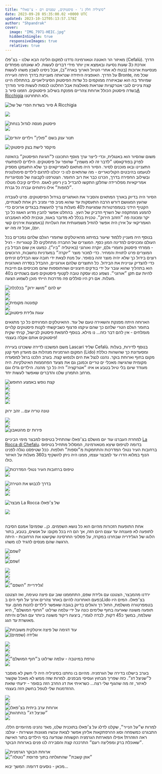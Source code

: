 ```yaml
---
title: "סיציליה חלק ג' - פיסטוקים, שפמים וים - צ'פאלו"
date: 2023-09-28 05:35:00.02 +0000 UTC
updated: 2023-10-12T05:13:57.178Z
author: "Shpandrak"
cover:
  image: "IMG_7971-HEIC.jpg"
  hiddenInSingle: true
  responsiveImages: true
  relative: true
---
```


מאיזור הר האטנה וטאורמינה נדדנו למקום הלינה הבא שלנו - בצ׳פלו (Cefalù). הדרך אורכת כ3 שעות נסיעה ובאמצא אין יותר מידי דברים לעשות. לא שאנחנו מפחדים מנסיעות ארוכות (בטח לא אחרי הטיול הארוך בארה״ב), אבל ניסינו לשבץ משהו לעשות על הדרך. האופציה היחידה שנראתה מעניינת בדרך היתה העיירה Bronte, שכל מה שמיוחד בה הוא שבאיזורה ממוקמים כל שדות הפיסטוק הסיציליאניים. בהתחלה היינו קצת ציניים לגבי אטרקציות שנראות מאולצות אבל החלטנו לנסות לעשות סיור מודרך בשדה פיסטוק הכולל ארוחת צהריים מפנקת בשילוב פיסטוקים. הזמנו סיור ב[A Ricchigia](https://www.aricchigia) ולא התחרטנו.  

![](IMG_7643-HEIC.jpg "סיור בשדות הפרי של של A Ricchigia")

![](IMG_7648-HEIC.jpg "")

![](IMG_2472-HEIC.jpg "פיסטוק מנסה לגדול בנחת")  
![](IMG_7664-HEIC.jpg "")

![](IMG_7678-HEIC.jpg "תנור ענק בשם ״פולין״ וילדים יהודים")

![](IMG_7681-HEIC.jpg "מיקסר לישת בצק פיסטוקי")

משום שהסיור הוא באנגלית, וכדי לייצר ערך מוסף התכוננו ל״חגיגת הפיסטוק״ בהאזנה לפרק בפודקאסט ״לדבר זה לא משמין״ שחופר על פיסטוקים. הילדים להפתעתי התעניינו ובאו מוכנים לסיור. הסיור היה מותאם לאמריקאים כך שלא התעמקו מספיק לטעמנו בהיבטים הקולינאריים - מה שהתאים לנו כי יכולנו לתרגם לילדים סימולטנית ובשילוב החפירה בדרך, הכרנו כבר את רוב החומר. הצטרפנו לקבוצה של פנסיונריות אמריקאיות מפלורידה שחלקן התקשו להבדיל בין רימון לאגס. הילדים קיבלו מטלה ״למפות״ אילו ניתוחים עברה כל גברת.

הסיור היה בדיוק באורך המתאים והסביר את האתגרים בגידול הפיסטוקים. פרט לעובדה שהעץ המגושם דורש הרבה התעסקות עד שהוא מניב פרי ומניב רק אחת לשנתיים, הקטיף הידני בטמפרטורות שמגיעות ל40 מעלות צריך להעשות בבגדים ארוכים כדי להמנע ממתקפה של השרף הדביק של העץ.  בהחלט אפשר להבין מדוע האגוז כל כך יקר ומכונה פה ״הזהב הירוק״. טכנית בכלל לא מדובר באגוז, וטכנית לולא האמברגו האמריקאי על אירן היה אפשר להוזיל משמעותית את העלויות (באמצעות אירנים קשי יום), אבל זה מה יש.

בנוסף היה מעניין ללמוד שיעור במיתוג מהאיטלקים שחומרי הגלם שלהם נמכרים בכל העולם ומכניסים למדינה המון כסף. המוצרים של החברה מתחלקים ל3 קטגוריות - רגיל - ממרחי פיסטוק וחומרי גלם, יוקרה ואורגני (באיטליה ״ביו״). כמעט אין שום הבדל בין המוצרים פרט לתווית והמחיר. כדי למכור מוצר ״יוקרה״ במעדניות נחשבות, הרוכשים רוצים בידול כך שלא יהיה מוצר זהה בסופר. על מנת לצאת ידי חובה עשו הבדלים זניחים כדי להצדיק עניינית את הבידול. כל התוצרים שלהם אורגניים, ההבדל בסדרה האורגנית הוא בתהליך שהוא עובר על ידי בודקים חיצוניים ושהתוספות שהם מכניסים גם חייבות להיות עם תקן ״אורגני״. נשמע כמו עסקה טובה לקטוף פיסטוקים פעם בשנתיים ב40 מעלות. אם רק היו סוללים פה מדרכות הייתי מוכן לשמוע הצעה.

![](IMG_2457-HEIC.jpg "יש להם ״מושג ירוק״ בכלכלה")  
![](IMG_7683-HEIC.jpg "")  
![](IMG_2491-HEIC.jpg "")  
![](IMG_2496-HEIC.jpg "קפונטה מקומית")  
![](IMG_2497-HEIC.jpg "")  
![](IMG_2501-HEIC.jpg "עוגת גלידת פיסטוק")

הארוחה היתה מפנקת והשאירה טעם של עוד. ההאיטלקים המרגיזים כל כך מתגאים בחומר הגלם הטרי שלהם כך שהם עיקמו פרצוף כשביקשתי לקנות פיסטוקים קלויים מומלחים - אין להם דבר כזה... נו מילא. בנוסף לחמאת פיסטוק לבישול, קניתי שקית פיסטוקים אותם אקלה בעצמי!

משם המשכנו לדירה ששכרנו בעיירה Lascari שליד Cefalù. בנוסף לדירות, בעלות המקום הגרמניות מנהלות גם מועדון חוף קטן (Lido) ומסעדונת כך שהשהות כוללת מקום בחוף וארוחת בוקר. נהננו לנצל את הים ולנפוש קצת. בערב הלכנו ברגל למסעדה מקומית שהגישה מאכלי ים טריים וכמובן גם את מצעד הפחממות האיטלקיות. היה מעודד שיום בלי טיול בטבע או איזו ״אטרקציה״ היה כל כך מהנה. הילדים גדלו וגם מרחב התמרון שלנו והדברים שאפשר לעשות יחד.

![](IMG_7694-HEIC.jpg "קצת נופש באמצע החופש")  
![](IMG_7731-HEIC.jpg "")  
![](IMG_7793-HEIC.jpg "")  
![](IMG_7801-HEIC.jpg "")  
![](IMG_2508-HEIC.jpg "")

טונה טריה עם... זהב ירוק

![](IMG_2509-HEIC.jpg "")  
![](IMG_2510-HEIC.jpg "")  
![](IMG_2513-HEIC.jpg "פירות ים מהטאבון")

למחרת העברנו עוד יום מושלם בצ׳פאלו שהתחיל בטיפוס למבצר מימי הביניים [La Rocca di Chefalu](https://www.alltrails.com/trail/italy/sicily/la-rocca-cefalu). בדומה לטיפוס שיצא מטאורמינה, המסלול מתחיל בטיפוס ברחובות העיר נטולי המדרכות והתחמקות מ״וספות״ חולפות. ככל שטיפסנו נגלה לפנינו הנוף במלוא הדרו עד למבצר עצמו, ממנו היה ניתן להשקיף ב360 מעלות על האיזור כולו.

![](IMG_7835-HEIC.jpg "טיפוס ברחובות העיר נטולי המדרכות")  
![](IMG_2565-HEIC.jpg "")

![](IMG_7866-HEIC.jpg "בדרך לכבוש את הטירה")  
![](IMG_7890-HEIC.jpg "")  
![](IMG_2591-HEIC.jpg "")

![](IMG_2612-HEIC.jpg "מבצר La Rocca של צ׳פאלו")

![](IMG_2648-HEIC.jpg "")  
       

אחת התופעות הזכורות מהיום הוא כל נושא השפמים. כן.. שפמים! אמנם הסיבה לתופעה לא פוענחה עד עצם היום הזה, אך הם היו בכל מקום: על אנשים, בטבע, בתור הלוגו של הגלידריה שבחרנו במקרה, על פסלוני החרסינה שקישטו את הרחובות - היתה הרגשה שהם מנסים להגיד לנו משהו.

![](IMG_7929-HEIC.jpg "שפם?")  
![](IMG_7950-HEIC.jpg "")  
![](IMG_7971-HEIC.jpg "שפם!")

![](IMG_7989-HEIC.jpg "")  
![](IMG_2673-HEIC.jpg "")  
![](IMG_8046-HEIC.jpg "")  
![](IMG_2698-HEIC.jpg "גלידריית ״השפם״!")

ירדנו מהמבצר, הצטננו עם גלידת שפם, התחממנו שוב עם פיצה טעימה, ואז הצטננו בפעם האחרונה להיום באחר צהרים ארוך על חוף הים בLido בצ׳פאלו. המים היו בטמפרטורה מושלמת, החול רך והגלים בדיוק בגובה שאפשר לילדים להנות מהם. עוד תופעה משונה שארעה בחוף שלימים כונה על ידי עלמה שרלוט ״החוף המושלם״, היא שעלמה, במשך כ45 דקות, לבדה לגמרי, ביצעה ריקוד משונה ביותר עם הגלים והיתה מאושרת עד הגג.

![](IMG_8018-HEIC.jpg "עוד דגימה של פיצה איטלקית משובחת")  
![](IMG_2702-HEIC.jpg "וגלידה (שפמים)")

![](IMG_2710-HEIC.jpg "")  
![](IMG_8067-HEIC.jpg "")  
![](IMG_2717-HEIC.jpg "")  
![](IMG_8083-HEIC.jpg "טרפת במיטבה - עלמה שרלוט ב״חוף המושלם״")  
![](IMG_8059-HEIC.jpg "")

בערב בישלנו בדירה של הגרמניה. מהיום בו נחתנו בסיציליה היה לי חשק לא מוסבר ל״שניצל דג״. כזה שפריך מבחוץ ועסיסי מבפנים. למרות שזה ממש לא מאכל שקשור לאיזור, זה מה שהגוף שלי רצה... כשראיתי את דג החרב הזה בסופר - ידעתי שזאת ההזדמנות שלי לטפל בחשק הזה בעצמי.

![](IMG_8119-HEIC.jpg "")  
![](IMG_2720-HEIC.jpg "")  
![](IMG_8120-HEIC.jpg "ארוחת ערב ביתית בצ׳פאלו")  
![](IMG_8121-HEIC.jpg "״שניצל דג״ בהתהוות")  
![](IMG_8127-HEIC.jpg "")

למרות ש״על הנייר״, שקלנו לדלג על צ׳פאלו בתוכנית שלנו, מאד נהנינו מהיומיים הללו. התבגרנו כמשפחה וסוג ההרפתקאות אליהן אפשר לצאת עכשיו מגוונות ועשירות - עולם: ראה הוזהרת! אפילו המארחת הגרמניה הקשוחה שנודעה בפי הילדים בתור האישה ״שאוכלת ברק ומפליצה רעם״ התרככה קצת והסבירה לנו פנים בארוחת הבוקר. 

![](IMG_2519-HEIC.jpg "ארוחת הבוקר הגרמנית")  
![](IMG_7825-HEIC.jpg "״אוזן קשבת״ שהתגלתה בתוך פרוסת ״נוטלה״")

מכאן - נוסעים דרומה: המשך יבוא...

